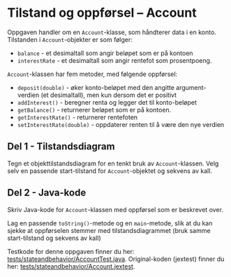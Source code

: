 # Tilstand og oppførsel – Account

Oppgaven handler om en `Account`-klasse, som håndterer data i en konto.
Tilstanden i `Account`-objekter er som følger:

- `balance` - et desimaltall som angir beløpet som er på kontoen
- `interestRate` - et desimaltall som angir rentefot som prosentpoeng.

`Account`-klassen har fem metoder, med følgende oppførsel:

- `deposit(double)` - øker konto-beløpet med den angitte argument-verdien (et desimaltall), men kun dersom det er positivt
- `addInterest()` - beregner renta og legger det til konto-beløpet
- `getBalance()` - returnerer beløpet som er på kontoen. 
- `getInterestRate()` - returnerer rentefoten
- `setInterestRate(double)` - oppdaterer renten til å være den nye verdien

## Del 1 - Tilstandsdiagram

Tegn et objekttilstandsdiagram for en tenkt bruk av `Account`-klassen. Velg selv en passende start-tilstand for `Account`-objektet og sekvens av kall.

## Del 2 - Java-kode

Skriv Java-kode for `Account`-klassen med oppførsel som er beskrevet over.

Lag en passende `toString()`-metode og en `main`-metode, slik at du kan sjekke at oppførselen stemmer med tilstandsdiagrammet (bruk samme start-tilstand og sekvens av kall)

Testkode for denne oppgaven finner du her: [tests/stateandbehavior/AccountTest.java](../../tests/stateandbehavior/AccountTest.java). Original-koden (jextest) finner du her: [tests/stateandbehavior/Account.jextest](../../tests/stateandbehavior/Account.jextest).